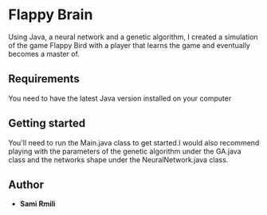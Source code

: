 # Flappy Brain
Using Java, a neural network and a genetic algorithm, I created a simulation of the game Flappy Bird with a player that learns
the game and eventually becomes a master of.

## Requirements
You need to have the latest Java version installed on your computer

## Getting started
You'll need to run the Main.java class to get started.I would also recommend playing with the parameters of the genetic algorithm under the GA.java class and the networks shape under the NeuralNetwork.java class.

## Author
* **Sami Rmili**

